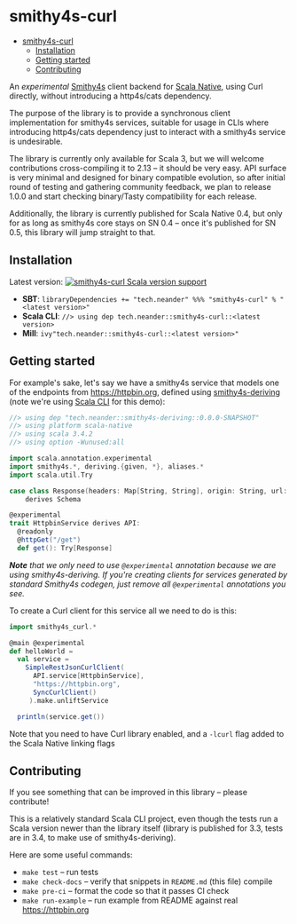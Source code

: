 # smithy4s-curl

<!--toc:start-->

- [smithy4s-curl](#smithy4s-curl)
  - [Installation](#installation)
  - [Getting started](#getting-started)
  - [Contributing](#contributing)
  <!--toc:end-->

An _experimental_ [Smithy4s](https://disneystreaming.github.io/smithy4s/) client backend for [Scala Native](https://www.scala-native.org/), using Curl directly, without introducing a http4s/cats dependency.

The purpose of the library is to provide a synchronous client implementation for smithy4s services, suitable for usage in CLIs  where introducing http4s/cats dependency just to interact with a smithy4s service is undesirable.

The library is currently only available for Scala 3, but we will welcome contributions cross-compiling it to 2.13 – it should be very easy. API surface is very minimal and designed for binary compatible evolution, so after initial round of testing and gathering community feedback, we plan to release 1.0.0 and start checking binary/Tasty compatibility for each release.

Additionally, the library is currently published for Scala Native 0.4, but only for as long as smithy4s core stays on SN 0.4 – once it's published for SN 0.5, this library will jump straight to that.

## Installation

Latest version: [![smithy4s-curl Scala version support](https://index.scala-lang.org/neandertech/smithy4s-curl/smithy4s-curl/latest.svg)](https://index.scala-lang.org/neandertech/smithy4s-curl/smithy4s-curl)

- **SBT**: `libraryDependencies += "tech.neander" %%% "smithy4s-curl" % "<latest version>"`
- **Scala CLI**: `//> using dep tech.neander::smithy4s-curl::<latest version>`
- **Mill**: `ivy"tech.neander::smithy4s-curl::<latest version>"`

## Getting started

For example's sake, let's say we have a smithy4s service that models one of the endpoints from https://httpbin.org, defined using [smithy4s-deriving](https://github.com/neandertech/smithy4s-deriving) (note we're using [Scala CLI](https://scala-cli.virtuslab.org) for this demo):

```scala
//> using dep "tech.neander::smithy4s-deriving::0.0.0-SNAPSHOT"
//> using platform scala-native
//> using scala 3.4.2
//> using option -Wunused:all

import scala.annotation.experimental
import smithy4s.*, deriving.{given, *}, aliases.*
import scala.util.Try

case class Response(headers: Map[String, String], origin: String, url: String)
    derives Schema

@experimental
trait HttpbinService derives API:
  @readonly
  @httpGet("/get")
  def get(): Try[Response]
```

***Note** that we only need to use `@experimental` annotation because we are using smithy4s-deriving.*
*If you're creating clients for services generated by standard Smithy4s codegen, just remove all `@experimental` annotations*
*you see.*

To create a Curl client for this service all we need to do is this:

```scala
import smithy4s_curl.*

@main @experimental
def helloWorld = 
  val service = 
    SimpleRestJsonCurlClient(
      API.service[HttpbinService],
      "https://httpbin.org",
      SyncCurlClient()
     ).make.unliftService

  println(service.get())
```

Note that you need to have Curl library enabled, and a `-lcurl` flag added to the Scala Native linking flags 

## Contributing

If you see something that can be improved in this library – please contribute!

This is a relatively standard Scala CLI project, even though the tests run a 
Scala version newer than the library itself (library is published for 3.3, tests are 
in 3.4, to make use of smithy4s-deriving).

Here are some useful commands:

- `make test` – run tests
- `make check-docs` – verify that snippets in `README.md` (this file) compile
- `make pre-ci` – format the code so that it passes CI check
- `make run-example` – run example from README against real https://httpbin.org
